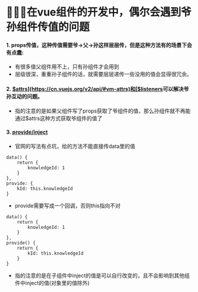 # 在vue组件的开发中，偶尔会遇到爷孙组件传值的问题
#### 1. props传值，这种传值需要爷->父->孙这样层层传，但是这种方法有的场景下会有点蠢:
* 有很多值父组件用不上，只有孙组件才会用到
* 层级很深，重重孙子组件的话，就需要层层递传一些没用的值会显得很冗余。

#### 2. [$attrs](https://cn.vuejs.org/v2/api/#vm-attrs)和[$listeners](https://cn.vuejs.org/v2/api/#vm-listeners)可以解决爷孙互动的问题。
* 指的注意的是如果父组件写了props获取了爷组件的值，那么孙组件就不再能通过$attrs这种方式获取爷组件的值了

#### 3. [provide/inject](https://cn.vuejs.org/v2/api/#provide-inject)
* 官网的写法有点坑，给的方法不能直接传data里的值
```
data() {
    return {
        knowledgeId: 1
    }
},
provide: {
    kId: this.knowledgeId
}
```
* provide需要写成一个回调，否则this指向不对
```
data() {
    return {
        knowledgeId: 1
    }
},
provide() {
    return {
        kId: this.knowledgeId
    }
}
```
* 指的注意的是在子组件中inject的值是可以自行改变的，且不会影响到其他组件中inject的值(对象里的值除外)